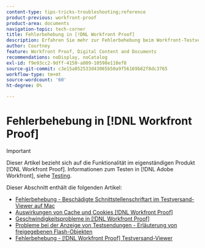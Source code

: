 ```yaml
---
content-type: tips-tricks-troubleshooting;reference
product-previous: workfront-proof
product-area: documents
navigation-topic: tech-corner
title: Fehlerbehebung in [!DNL Workfront Proof]
description: Erfahren Sie mehr zur Fehlerbehebung beim Workfront-Testversand.
author: Courtney
feature: Workfront Proof, Digital Content and Documents
recommendations: noDisplay, noCatalog
exl-id: f9e93cc2-9dff-4150-a809-10598e110ef8
source-git-commit: c3e15a052533d43065b50a9f56169b82f8dc3765
workflow-type: tm+mt
source-wordcount: '60'
ht-degree: 0%

---
```


# Fehlerbehebung in [!DNL Workfront Proof]

>[!IMPORTANT]
>
>Dieser Artikel bezieht sich auf die Funktionalität im eigenständigen Produkt [!DNL Workfront Proof]. Informationen zum Testen in [!DNL Adobe Workfront], siehe [Testing](../../../review-and-approve-work/proofing/proofing.md).

Dieser Abschnitt enthält die folgenden Artikel:

* [Fehlerbehebung - Beschädigte Schnittstellenschriftart im Testversand-Viewer auf Mac](../../../workfront-proof/wp-tech-corner/troubleshooting/corrupted-interface-font-pv-mac.md)
* [Auswirkungen von Cache und Cookies [!DNL Workfront Proof]](../../../workfront-proof/wp-tech-corner/troubleshooting/how-cache-cookies-affect-pv.md)
* [Geschwindigkeitsprobleme in [!DNL Workfront Proof]](../../../workfront-proof/wp-tech-corner/troubleshooting/speed-issue.md)
* [Probleme bei der Anzeige von Testsendungen - Erläuterung von freigegebenen Flash-Objekten](../../../workfront-proof/wp-tech-corner/troubleshooting/view-proof-flash-shared-object.md)
* [Fehlerbehebung - [!DNL Workfront Proof] Testversand-Viewer](../../../workfront-proof/wp-tech-corner/troubleshooting/proofing-viewer.md)
